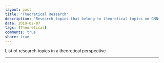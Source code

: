 ```yaml
---
layout: post
title: "Theoretical Research"
description: "Research topics that belong to theoretical topics on GNNs"
date: 2019-02-07
tags: [Theoretical]
comments: true
share: true
---
```


List of research topics in a theoretical perspective

---